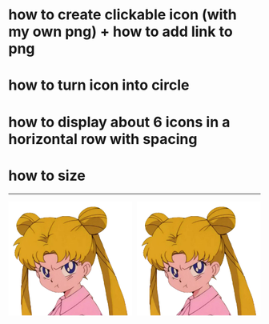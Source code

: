 # how to create clickable icon (with my own png) + how to add link to png 

# how to turn icon into circle

# how to display about 6 icons in a horizontal row with spacing

# how to size

---

<!DOCTYPE html>
<html>
<head>
    <title>Step by step solving how to create circle clickable icon in horizontal row</title>
    <style>
        /* Add your CSS code here */
          .icon-container {
          display: flex;
          gap: 10px; /* Adjust the gap as needed */
  }
    </style>
</head>
<body>
    <!-- Add your HTML content here -->
        <div class="icon-container">
         <a href="https://example.com/page1">
        <img src="image.png" alt="Icon 1" />
         </a>
        <a href="https://example.com/page2">
        <img src="image.png" alt="Icon 2" />
        </a>
        </div>

  
</body>
</html>
